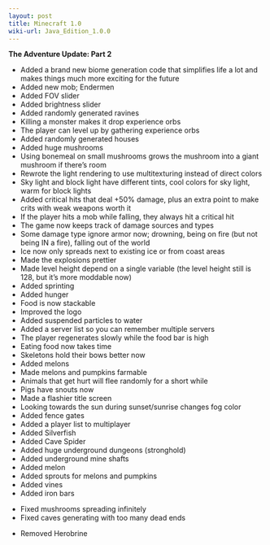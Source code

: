```yaml
---
layout: post
title: Minecraft 1.0
wiki-url: Java_Edition_1.0.0
---
```


**The Adventure Update: Part 2**

+ Added a brand new biome generation code that simplifies life a lot and makes things much more exciting for the future
+ Added new mob; Endermen
+ Added FOV slider
+ Added brightness slider
+ Added randomly generated ravines
+ Killing a monster makes it drop experience orbs
+ The player can level up by gathering experience orbs
+ Added randomly generated houses
+ Added huge mushrooms
+ Using bonemeal on small mushrooms grows the mushroom into a giant mushroom if there’s room
+ Rewrote the light rendering to use multitexturing instead of direct colors
+ Sky light and block light have different tints, cool colors for sky light, warm for block lights
+ Added critical hits that deal +50% damage, plus an extra point to make crits with weak weapons worth it
+ If the player hits a mob while falling, they always hit a critical hit
+ The game now keeps track of damage sources and types
+ Some damage type ignore armor now; drowning, being on fire (but not being IN a fire), falling out of the world
+ Ice now only spreads next to existing ice or from coast areas
+ Made the explosions prettier
+ Made level height depend on a single variable (the level height still is 128, but it’s more moddable now)
+ Added sprinting
+ Added hunger
+ Food is now stackable
+ Improved the logo
+ Added suspended particles to water
+ Added a server list so you can remember multiple servers
+ The player regenerates slowly while the food bar is high
+ Eating food now takes time
+ Skeletons hold their bows better now
+ Added melons
+ Made melons and pumpkins farmable
+ Animals that get hurt will flee randomly for a short while
+ Pigs have snouts now
+ Made a flashier title screen
+ Looking towards the sun during sunset/sunrise changes fog color
+ Added fence gates
+ Added a player list to multiplayer
+ Added Silverfish
+ Added Cave Spider
+ Added huge underground dungeons (stronghold)
+ Added underground mine shafts
+ Added melon
+ Added sprouts for melons and pumpkins
+ Added vines
+ Added iron bars
* Fixed mushrooms spreading infinitely
* Fixed caves generating with too many dead ends
- Removed Herobrine
